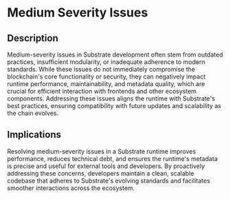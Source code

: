 # Medium Severity Issues

## Description

Medium-severity issues in Substrate development often stem from outdated practices, insufficient modularity, or inadequate adherence to modern standards. While these issues do not immediately compromise the blockchain's core functionality or security, they can negatively impact runtime performance, maintainability, and metadata quality, which are crucial for efficient interaction with frontends and other ecosystem components. Addressing these issues aligns the runtime with Substrate's best practices, ensuring compatibility with future updates and scalability as the chain evolves.

## Implications

Resolving medium-severity issues in a Substrate runtime improves performance, reduces technical debt, and ensures the runtime's metadata is precise and useful for external tools and developers. By proactively addressing these concerns, developers maintain a clean, scalable codebase that adheres to Substrate's evolving standards and facilitates smoother interactions across the ecosystem.
